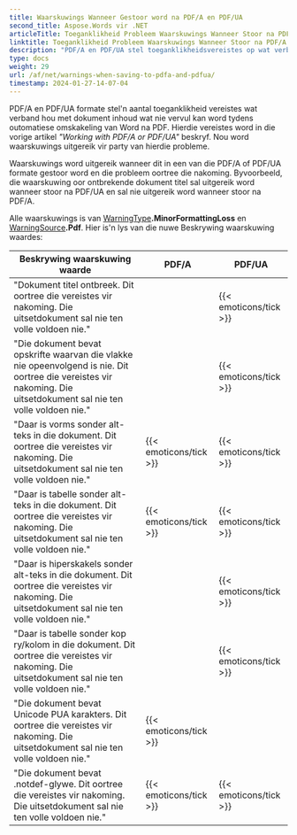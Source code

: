 ```yaml
---
title: Waarskuwings Wanneer Gestoor word na PDF/A en PDF/UA
second_title: Aspose.Words vir .NET
articleTitle: Toeganklikheid Probleem Waarskuwings Wanneer Stoor na PDF/A en PDF/UA
linktitle: Toeganklikheid Probleem Waarskuwings Wanneer Stoor na PDF/A en PDF/UA
description: "PDF/A en PDF/UA stel toeganklikheidsvereistes op wat verband hou met dokumentinhoud. Wanneer gestoor word na PDF/A of PDF/UA in C# en die kwessie inbreuk maak op nakoming, word'n waarskuwing uitgereik."
type: docs
weight: 29
url: /af/net/warnings-when-saving-to-pdfa-and-pdfua/
timestamp: 2024-01-27-14-07-04
---
```


PDF/A en PDF/UA formate stel'n aantal toeganklikheid vereistes wat verband hou met dokument inhoud wat nie vervul kan word tydens outomatiese omskakeling van Word na PDF. Hierdie vereistes word in die vorige artikel *"Working with PDF/A or PDF/UA"* beskryf. Nou word waarskuwings uitgereik vir party van hierdie probleme.

Waarskuwings word uitgereik wanneer dit in een van die PDF/A of PDF/UA formate gestoor word en die probleem oortree die nakoming. Byvoorbeeld, die waarskuwing oor ontbrekende dokument titel sal uitgereik word wanneer stoor na PDF/UA en sal nie uitgereik word wanneer stoor na PDF/A.

Alle waarskuwings is van [WarningType](https://reference.aspose.com/words/net/aspose.words/warningtype/)**.MinorFormattingLoss** en [WarningSource](https://reference.aspose.com/words/net/aspose.words/warningsource/)**.Pdf**. Hier is'n lys van die nuwe Beskrywing waarskuwing waardes:

| Beskrywing waarskuwing waarde | PDF/A | PDF/UA |
| ------------------------------------------------------------ | ---------------------- | ---------------------- |
| "Dokument titel ontbreek. Dit oortree die vereistes vir nakoming. Die uitsetdokument sal nie ten volle voldoen nie." |  | {{< emoticons/tick >}} |
| "Die dokument bevat opskrifte waarvan die vlakke nie opeenvolgend is nie. Dit oortree die vereistes vir nakoming. Die uitsetdokument sal nie ten volle voldoen nie." |  | {{< emoticons/tick >}} |
| "Daar is vorms sonder alt-teks in die dokument. Dit oortree die vereistes vir nakoming. Die uitsetdokument sal nie ten volle voldoen nie." | {{< emoticons/tick >}} | {{< emoticons/tick >}} |
| "Daar is tabelle sonder alt-teks in die dokument. Dit oortree die vereistes vir nakoming. Die uitsetdokument sal nie ten volle voldoen nie." | {{< emoticons/tick >}} | {{< emoticons/tick >}} |
| "Daar is hiperskakels sonder alt-teks in die dokument. Dit oortree die vereistes vir nakoming. Die uitsetdokument sal nie ten volle voldoen nie." |  | {{< emoticons/tick >}} |
| "Daar is tabelle sonder kop ry/kolom in die dokument. Dit oortree die vereistes vir nakoming. Die uitsetdokument sal nie ten volle voldoen nie." |  | {{< emoticons/tick >}} |
| "Die dokument bevat Unicode PUA karakters. Dit oortree die vereistes vir nakoming. Die uitsetdokument sal nie ten volle voldoen nie." | {{< emoticons/tick >}} |  |
| "Die dokument bevat .notdef-glywe. Dit oortree die vereistes vir nakoming. Die uitsetdokument sal nie ten volle voldoen nie." | {{< emoticons/tick >}} | {{< emoticons/tick >}} |
